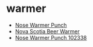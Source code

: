 # warmer

 * [Nose Warmer Punch](../../index/n/nose-warmer-punch-102338.json)
 * [Nova Scotia Beer Warmer](../../index/n/nova-scotia-beer-warmer.json)
 * [Nose Warmer Punch 102338](../../index/n/nose-warmer-punch-102338.json)
